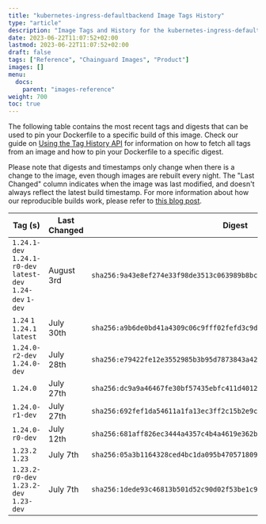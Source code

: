 ```yaml
---
title: "kubernetes-ingress-defaultbackend Image Tags History"
type: "article"
description: "Image Tags and History for the kubernetes-ingress-defaultbackend Chainguard Image"
date: 2023-06-22T11:07:52+02:00
lastmod: 2023-06-22T11:07:52+02:00
draft: false
tags: ["Reference", "Chainguard Images", "Product"]
images: []
menu:
  docs:
    parent: "images-reference"
weight: 700
toc: true
---
```


The following table contains the most recent tags and digests that can be used to pin your Dockerfile to a specific build of this image. Check our guide on [Using the Tag History API](/chainguard/chainguard-images/using-the-tag-history-api/) for information on how to fetch all tags from an image and how to pin your Dockerfile to a specific digest.

Please note that digests and timestamps only change when there is a change to the image, even though images are rebuilt every night. The "Last Changed" column indicates when the image was last modified, and doesn't always reflect the latest build timestamp. For more information about how our reproducible builds work, please refer to [this blog post](https://www.chainguard.dev/unchained/reproducing-chainguards-reproducible-image-builds).

| Tag (s)                                                       | Last Changed | Digest                                                                    |
|---------------------------------------------------------------|--------------|---------------------------------------------------------------------------|
|  `1.24.1-dev` `1.24.1-r0-dev` `latest-dev` `1.24-dev` `1-dev` | August 3rd   | `sha256:9a43e8ef274e33f98de3513c063989b8bc56a2bc6df8f042ac5c890a812870c9` |
|  `1.24` `1` `1.24.1` `latest`                                 | July 30th    | `sha256:a9b6de0bd41a4309c06c9fff02fefd3c9d06eba438c3d7d30f44cde298933769` |
|  `1.24.0-r2-dev` `1.24.0-dev`                                 | July 28th    | `sha256:e79422fe12e3552985b3b95d7873843a42c738ad81b6ef715cd626d6bf67d4b7` |
|  `1.24.0`                                                     | July 27th    | `sha256:dc9a9a46467fe30bf57435ebfc411d4012e66aa073d8fb1f8e9420359c968d59` |
|  `1.24.0-r1-dev`                                              | July 27th    | `sha256:692fef1da54611a1fa13ec3ff2c15b2e9c5b99478cdb6c37346df8a820facf01` |
|  `1.24.0-r0-dev`                                              | July 12th    | `sha256:681aff826ec3444a4357c4b4a4619e362b46ec2c8b986e584e9057e4f13d7902` |
|  `1.23.2` `1.23`                                              | July 7th     | `sha256:05a3b1164328ced4bc1da095b4705718097e32949a623959e544155505e3405d` |
|  `1.23.2-r0-dev` `1.23.2-dev` `1.23-dev`                      | July 7th     | `sha256:1dede93c46813b501d52c90d02f53be1c92196f71e92211ba1218663872c0390` |
